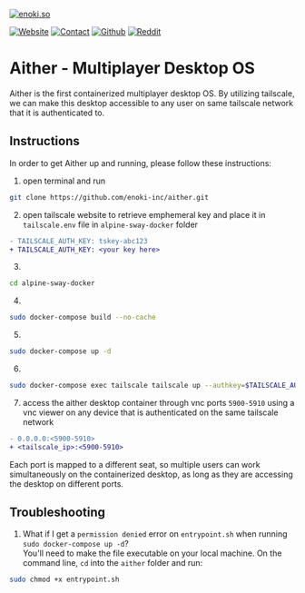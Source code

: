 [![enoki.so](https://github.com/enoki-inc/alpine-sway-docker/blob/main/aither.png)](https://enoki.so)

[![Website](https://img.shields.io/static/v1.svg?color=94398d&labelColor=555555&logoColor=ffffff&style=for-the-badge&label=enoki-inc&message=website)](https://enoki.so "check out our landing page!")
[![Contact](https://img.shields.io/static/v1.svg?color=94398d&labelColor=555555&logoColor=ffffff&style=for-the-badge&label=enoki-inc&message=contact)](founders@enoki.so "send us an email anytime!")
[![Github](https://img.shields.io/static/v1.svg?color=94398d&labelColor=555555&logoColor=ffffff&style=for-the-badge&label=enoki-inc&message=github)](https://github.com/enoki-inc "check out our github!")
[![Reddit](https://img.shields.io/static/v1.svg?color=94398d&labelColor=555555&logoColor=ffffff&style=for-the-badge&label=enoki-inc&message=reddit)](https://github.com/enoki-inc "check out our reddit account!")

# Aither - Multiplayer Desktop OS

Aither is the first containerized multiplayer desktop OS. By utilizing tailscale, we can make this desktop accessible to any user on same tailscale network that it is authenticated to.

## Instructions

In order to get Aither up and running, please follow these instructions:

1. open terminal and run 
```bash
git clone https://github.com/enoki-inc/aither.git
`````
2. open tailscale website to retrieve emphemeral key and place it in `tailscale.env` file in `alpine-sway-docker` folder
```diff
- TAILSCALE_AUTH_KEY: tskey-abc123
+ TAILSCALE_AUTH_KEY: <your key here>
```
3. 
```bash
cd alpine-sway-docker
```````
4. 
```bash
sudo docker-compose build --no-cache
`````
5. 
```bash
sudo docker-compose up -d
`````
6. 
```bash
sudo docker-compose exec tailscale tailscale up --authkey=$TAILSCALE_AUTH_KEY
`````
7. access the aither desktop container through vnc ports `5900-5910` using a vnc viewer on any device that is authenticated on the same tailscale network
```diff
- 0.0.0.0:<5900-5910>
+ <tailscale_ip>:<5900-5910>
```

Each port is mapped to a different seat, so multiple users can work simultaneously on the containerized desktop, as long as they are accessing the desktop on different ports. 

## Troubleshooting

1) What if I get a `permission denied` error on `entrypoint.sh` when running `sudo docker-compose up -d`? \
You'll need to make the file executable on your local machine. On the command line, `cd` into the `aither` folder and run: 
```bash
sudo chmod +x entrypoint.sh
`````
